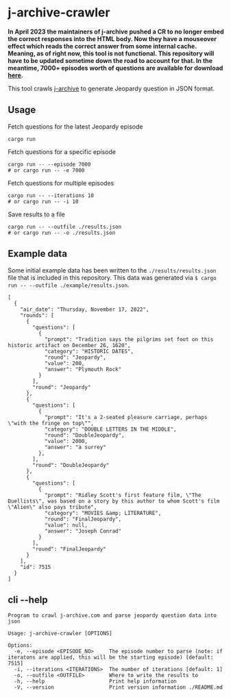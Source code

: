 # j-archive-crawler

**In April 2023 the maintainers of j-archive pushed a CR to no longer embed the correct responses into the HTML body. Now they have a mouseover effect which reads the correct answer from some internal cache. Meaning, as of right now, this tool is not functional. This repository will have to be updated sometime down the road to account for that. In the meantime, 7000+ episodes worth of questions are available for download [here](https://github.com/chancehl/JeopardyQuestions).**

This tool crawls [j-archive](https://j-archive.com/) to generate Jeopardy question in JSON format. 

## Usage

Fetch questions for the latest Jeopardy episode

```
cargo run
```

Fetch questions for a specific episode

```
cargo run -- --episode 7000
# or cargo run -- -e 7000
```

Fetch questions for multiple episodes

```
cargo run -- --iterations 10
# or cargo run -- -i 10
```

Save results to a file

```
cargo run -- --outfile ./results.json
# or cargo run -- -o ./results.json
```

## Example data

Some initial example data has been written to the `./results/results.json` file that is included in this repository. This data was generated via `$ cargo run -- --outfile ./example/results.json`.

```
[
  {
    "air_date": "Thursday, November 17, 2022",
    "rounds": [
      {
        "questions": [
          {
            "prompt": "Tradition says the pilgrims set foot on this historic artifact on December 26, 1620",
            "category": "HISTORIC DATES",
            "round": "Jeopardy",
            "value": 200,
            "answer": "Plymouth Rock"
          }
        ],
        "round": "Jeopardy"
      },
      {
        "questions": [
          {
            "prompt": "It's a 2-seated pleasure carriage, perhaps \"with the fringe on top\"",
            "category": "DOUBLE LETTERS IN THE MIDDLE",
            "round": "DoubleJeopardy",
            "value": 2000,
            "answer": "a surrey"
          },
        ],
        "round": "DoubleJeopardy"
      },
      {
        "questions": [
          {
            "prompt": "Ridley Scott's first feature film, \"The Duellists\", was based on a story by this author to whom Scott's film \"Alien\" also pays tribute",
            "category": "MOVIES &amp; LITERATURE",
            "round": "FinalJeopardy",
            "value": null,
            "answer": "Joseph Conrad"
          }
        ],
        "round": "FinalJeopardy"
      }
    ],
    "id": 7515
  }
]
```

## cli --help

```
Program to crawl j-archive.com and parse jeopardy question data into json

Usage: j-archive-crawler [OPTIONS]

Options:
  -e, --episode <EPISODE_NO>     The episode number to parse (note: if iteratons are applied, this will be the starting episode) [default: 7515]
  -i, --iterations <ITERATIONS>  The number of iterations [default: 1]
  -o, --outfile <OUTFILE>        Where to write the results to
  -h, --help                     Print help information
  -V, --version                  Print version information ./README.md
```
